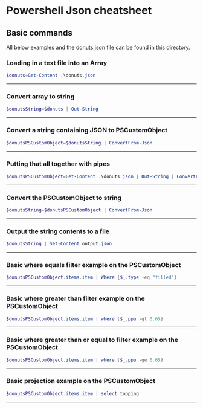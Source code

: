 
# Powershell Json cheatsheet #

## Basic commands ##

All below examples and the donuts.json file can be found in this directory.

### Loading in a text file into an Array ###

```powershell
$donuts=Get-Content .\donuts.json
```

------

### Convert array to string ###

```powershell
$donutsString=$donuts | Out-String
```

------

### Convert a string containing JSON to PSCustomObject ###

```powershell
$donutsPSCustomObject=$donutsString | ConvertFrom-Json
```

------

### Putting that all together with pipes ###

```powershell
$donutsPSCustomObject=Get-Content .\donuts.json | Out-String | ConvertFrom-Json
```

------

### Convert the PSCustomObject to string ###

```powershell
$donutsString=$donutsPSCustomObject | ConvertFrom-Json
```

------

### Output the string contents to a file ###

```powershell
$donutsString | Set-Content output.json
```

------

### Basic where equals filter example on the PSCustomObject ###

```powershell
$donutsPSCustomObject.items.item | Where {$_.type -eq "filled"}
```

------

### Basic where greater than filter example on the PSCustomObject ###

```powershell
$donutsPSCustomObject.items.item | where {$_.ppu -gt 0.65}
```

------

### Basic where greater than or equal to filter example on the PSCustomObject ###

```powershell
$donutsPSCustomObject.items.item | where {$_.ppu -ge 0.65}
```

------

### Basic projection example on the PSCustomObject ###

```powershell
$donutsPSCustomObject.items.item | select topping
```

------
